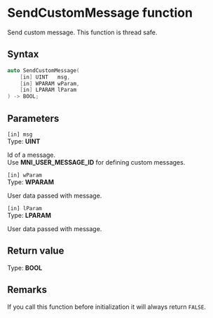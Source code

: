 # SendCustomMessage function

Send custom message. This function is thread safe.

## Syntax

```cpp
auto SendCustomMessage(
    [in] UINT   msg,
    [in] WPARAM wParam,
    [in] LPARAM lParam
) -> BOOL;
```

## Parameters

`[in] msg`</br>
Type: **UINT**

Id of a message.</br>
Use **MNI_USER_MESSAGE_ID** for defining custom messages.

`[in] wParam`</br>
Type: **WPARAM**

User data passed with message.

`[in] lParam`</br>
Type: **LPARAM**

User data passed with message.

## Return value

Type: **BOOL**

## Remarks

If you call this function before initialization it will always return `FALSE`.
